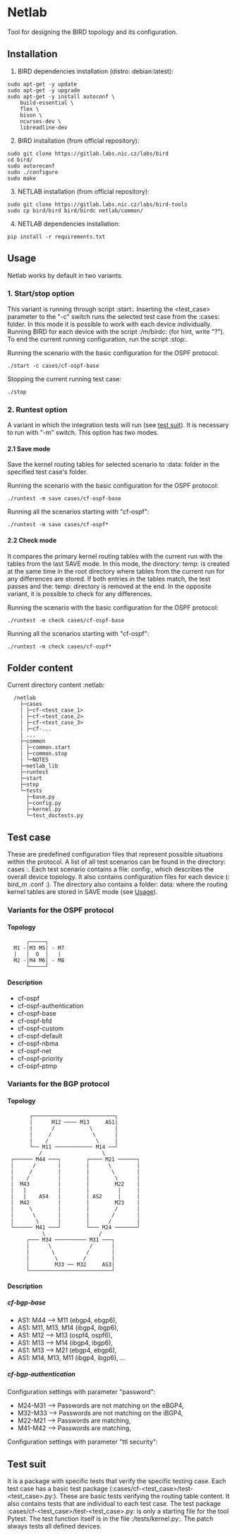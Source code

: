 # Netlab
Tool for designing the BIRD topology and its configuration.

## Installation
1. BIRD dependencies installation (distro: debian:latest):
```
sudo apt-get -y update
sudo apt-get -y upgrade
sudo apt-get -y install autoconf \
    build-essential \
    flex \
    bison \
    ncurses-dev \
    libreadline-dev
```

2. BIRD installation (from official repository):
```
sudo git clone https://gitlab.labs.nic.cz/labs/bird
cd bird/
sudo autoreconf
sudo ./configure
sudo make
```

3. NETLAB installation (from official repository):
```
sudo git clone https://gitlab.labs.nic.cz/labs/bird-tools
sudo cp bird/bird bird/birdc netlab/common/
```

4. NETLAB dependencies installation:
```
pip install -r requirements.txt
```

## Usage
Netlab works by default in two variants.

### 1. Start/stop option
This variant is running through script :start:. Inserting the <test_case> parameter to the "-c" switch runs the selected test case from the :cases: folder.
In this mode it is possible to work with each device individually. Running BIRD for each device with the script :/m<number>/birdc: (for hint, write "?"). To end the current running configuration, run the script :stop:.

Running the scenario with the basic configuration for the OSPF protocol:
```
./start -c cases/cf-ospf-base  
```
Stopping the current running test case:
```
./stop
```

### 2. Runtest option
A variant in which the integration tests will run (see [test suit](#test-suit)). It is necessary to run with "-m" switch. This option has two modes.

#### 2.1 Save mode
Save the kernel routing tables for selected scenario to :data: folder in the specified test case's folder.

Running the scenario with the basic configuration for the OSPF protocol:
```
./runtest -m save cases/cf-ospf-base
```
Running all the scenarios starting with "cf-ospf":
```
./runtest -m save cases/cf-ospf*
```

#### 2.2 Check mode
It compares the primary kernel routing tables with the current run with the tables from the last SAVE mode. In this mode, the directory: temp: is created at the same time in the root directory where tables from the current run for any differences are stored. If both entries in the tables match, the test passes and the: temp: directory is removed at the end. In the opposite variant, it is possible to check for any differences.

Running the scenario with the basic configuration for the OSPF protocol:
```
./runtest -m check cases/cf-ospf-base
```
Running all the scenarios starting with "cf-ospf":
```
./runtest -m check cases/cf-ospf*
```

## Folder content
Current directory content :netlab:
```
  /netlab
    ├─cases
    | ├─cf-<test_case_1>
    | ├─cf-<test_case_2>
    | ├─cf-<test_case_3>
    | ├─cf-...
    | ...
    ├─common
    | ├─common.start
    | ├─common.stop
    | └─NOTES
    ├─netlab_lib
    ├─runtest
    ├─start
    ├─stop
    └─tests
      ├─base.py
      ├─config.py
      ├─kernel.py
      └─test_doctests.py
```

## Test case
These are predefined configuration files that represent possible situations within the protocol. A list of all test scenarios can be found in the directory: cases :. Each test scenario contains a file: config:, which describes the overall device topology. It also contains configuration files for each device (: bird_m <number> .conf :). The directory also contains a folder: data: where the routing kernel tables are stored in SAVE mode (see [Usage](#21-save-mode)).

### Variants for the OSPF protocol
#### Topology
```
      ┌─────┐
  M1 -|M3 M5| - M7
  |   |  O  |   |
  M2 -|M4 M6| - M8
      └─────┘
```
#### Description
- cf-ospf
- cf-ospf-authentication
- cf-ospf-base
- cf-ospf-bfd
- cf-ospf-custom
- cf-ospf-default
- cf-ospf-nbma
- cf-ospf-net
- cf-ospf-priority
- cf-ospf-ptmp

### Variants for the BGP protocol
#### Topology
```
       ┌──────────────────────────┐       
       |      M12 ──── M13     AS1|       
       |      /           \       |       
       |     /             \      |       
       |    /               \     |       
       └── M11 ──────────── M14 ──┘       
          /                   \           
 ┌────── M44 ───┐        ┌──── M21 ──────┐ 
 |      /       |        |      \        | 
 |     /        |        |       \       | 
 |    /         |        |        \      | 
 |  M43         |        |        M22    | 
 |   |          |        |         |     | 
 |   |    AS4   |        | AS2     |     | 
 |  M42         |        |        M23    | 
 |     \        |        |        /      | 
 |      \       |        |       /       | 
 |       \      |        |      /        | 
 └────── M41 ───┘        └─── M24 ───────┘ 
           \                 /             
      ┌─── M34 ────────── M31 ───┐        
      |      \            /      |        
      |       \          /       |        
      |        \        /        |        
      |        M33 ── M32     AS3|        
      └──────────────────────────┘        
```

#### Description
##### cf-bgp-base
- AS1: M44 --> M11 (ebgp4, ebgp6),
- AS1: M11, M13, M14 (ibgp4, ibgp6),
- AS1: M12 --> M13 (ospf4, ospf6),
- AS1: M13 --> M14 (ibgp4, ibgp6),
- AS1: M13 --> M21 (ebgp4, ebgp6),
- AS1: M14, M13, M11 (ibgp4, ibgp6),
...

##### cf-bgp-authentication
Configuration settings with parameter "password":
- M24-M31 --> Passwords are not matching on the eBGP4,
- M32-M33 --> Passwords are not matching on the iBGP4,
- M22-M21 --> Passwords are matching,
- M41-M42 --> Passwords are matching,

Configuration settings with parameter "ttl security":


## Test suit
It is a package with specific tests that verify the specific testing case. Each test case has a basic test package (:cases/cf-<test_case>/test-<test_case>.py:). These are basic tests verifying the routing table content. It also contains tests that are individual to each test case.
The test package :cases/cf-<test_case>/test-<test_case>.py: is only a starting file for the tool Pytest. The test function itself is in the file :/tests/kernel.py:. The patch always tests all defined devices.
